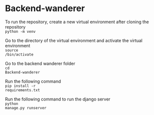 # Backend-wanderer
To run the repository, create a new virtual environment after cloning the repository<br>
<code>python -m venv <Name of virtual environment> </code>

Go to the directory of the virtual environment and activate the virtual environment<br>
<code>source <Name of virtual environment>/bin/activate </code>

Go to the backend wanderer folder<br>
<code>cd Backend-wanderer</code>

Run the following command <br>
<code>pip install -r requirements.txt</code>

Run the following command to run the django server<br>
<code>python manage.py runserver</code>
